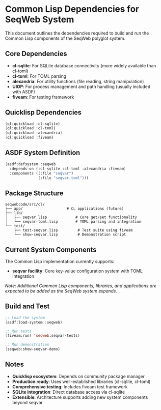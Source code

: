 # Common Lisp Dependencies for SeqWeb System

This document outlines the dependencies required to build and run the Common Lisp components of the SeqWeb polyglot system.

## Core Dependencies

- **cl-sqlite**: For SQLite database connectivity (more widely available than cl-toml)
- **cl-toml**: For TOML parsing
- **alexandria**: For utility functions (file reading, string manipulation)
- **UIOP**: For process management and path handling (usually included with ASDF)
- **fiveam**: For testing framework

## Quicklisp Dependencies

```lisp
(ql:quickload :cl-sqlite)
(ql:quickload :cl-toml)
(ql:quickload :alexandria)
(ql:quickload :fiveam)
```

## ASDF System Definition

```lisp
(asdf:defsystem :seqweb
  :depends-on (:cl-sqlite :cl-toml :alexandria :fiveam)
  :components ((:file "seqvar")
               (:file "seqvar-toml")))
```

## Package Structure

```
seqwebcode/src/cl/
├── app/                    # CL applications (future)
├── lib/
│   ├── seqvar.lisp             # Core get/set functionality
│   └── seqvar-toml.lisp        # TOML parsing and integration
└── test/
    ├── test-seqvar.lisp         # Test suite using fiveam
    └── show-seqvar.lisp         # Demonstration script
```

## Current System Components

The Common Lisp implementation currently supports:

- **seqvar facility**: Core key-value configuration system with TOML integration

*Note: Additional Common Lisp components, libraries, and applications are expected to be added as the SeqWeb system expands.*

## Build and Test

```lisp
;; Load the system
(asdf:load-system :seqweb)

;; Run tests
(fiveam:run! 'seqweb:seqvar-tests)

;; Run demonstration
(seqweb:show-seqvar-demo)
```

## Notes

- **Quicklisp ecosystem**: Depends on community package manager
- **Production ready**: Uses well-established libraries (cl-sqlite, cl-toml)
- **Comprehensive testing**: Includes fiveam test framework
- **SQLite integration**: Direct database access via cl-sqlite
- **Extensible**: Architecture supports adding new system components beyond seqvar
